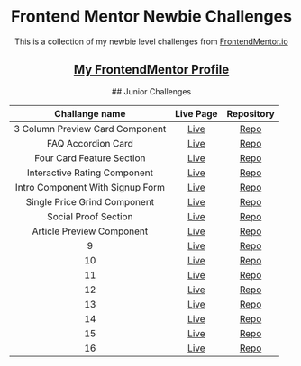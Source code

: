 <h1 align="center">Frontend Mentor Newbie Challenges</h1>

<p align="center">This is a collection of my newbie level challenges from <a href="https://www.frontendmentor.io/" target="_blank">FrontendMentor.io</a></p>

<h2 align="center"><a href="https://www.frontendmentor.io/profile/dnksebastian" target="_blank">My FrontendMentor Profile</a></h2>

<div align="center">
## Junior Challenges

| Challange name | Live Page | Repository |
| :------------: | :-------: | :--------: |
| 3 Column Preview Card Component |  <a href="https://dnksebastian.github.io/Frontend-Mentor-Newbie-Solutions/3-column-preview-card-component-main/" target="_blank">Live</a> | <a href="https://github.com/dnksebastian/Frontend-Mentor-Newbie-Solutions/tree/main/3-column-preview-card-component-main" target="_blank">Repo</a> |
| FAQ Accordion Card |  <a href="https://dnksebastian.github.io/Frontend-Mentor-Newbie-Solutions/faq-accordion-card-main/" target="_blank">Live</a>  |  <a href="https://github.com/dnksebastian/Frontend-Mentor-Newbie-Solutions/tree/main/faq-accordion-card-main" target="_blank">Repo</a>  |
| Four Card Feature Section | <a href="https://dnksebastian.github.io/Frontend-Mentor-Newbie-Solutions/four-card-feature-section-master/" target="_blank">Live</a>  | <a href="https://github.com/dnksebastian/Frontend-Mentor-Newbie-Solutions/tree/main/four-card-feature-section-master" target="_blank">Repo</a>  |
| Interactive Rating Component | <a href="https://dnksebastian.github.io/Frontend-Mentor-Newbie-Solutions/interactive-rating-component-main/" target="_blank">Live</a>  | <a href="https://github.com/dnksebastian/Frontend-Mentor-Newbie-Solutions/tree/main/interactive-rating-component-main" target="_blank">Repo</a>  |
| Intro Component With Signup Form | <a href="https://dnksebastian.github.io/Frontend-Mentor-Newbie-Solutions/intro-component-with-signup-form-master/" target="_blank">Live</a>  | <a href="https://github.com/dnksebastian/Frontend-Mentor-Newbie-Solutions/tree/main/intro-component-with-signup-form-master" target="_blank">Repo</a>  |
| Single Price Grind Component | <a href="https://dnksebastian.github.io/Frontend-Mentor-Newbie-Solutions/single-price-grid-component-master/" target="_blank">Live</a>  | <a href="https://github.com/dnksebastian/Frontend-Mentor-Newbie-Solutions/tree/main/single-price-grid-component-master" target="_blank">Repo</a>  |
| Social Proof Section | <a href="https://dnksebastian.github.io/Frontend-Mentor-Newbie-Solutions/social-proof-section-master/" target="_blank">Live</a>  | <a href="https://github.com/dnksebastian/Frontend-Mentor-Newbie-Solutions/tree/main/social-proof-section-master" target="_blank">Repo</a>  |
| Article Preview Component | <a href="https://dnksebastian.github.io/Frontend-Mentor-Newbie-Solutions/article-preview-component-master/" target="_blank">Live</a>  | <a href="https://github.com/dnksebastian/Frontend-Mentor-Newbie-Solutions/tree/main/article-preview-component-master" target="_blank">Repo</a>  |
| 9 | <a href="" target="_blank">Live</a>  | <a href="" target="_blank">Repo</a>  |
| 10 | <a href="" target="_blank">Live</a>  | <a href="" target="_blank">Repo</a>  |
| 11 | <a href="" target="_blank">Live</a>  | <a href="" target="_blank">Repo</a>  |
| 12 | <a href="" target="_blank">Live</a>  | <a href="" target="_blank">Repo</a>  |
| 13 | <a href="" target="_blank">Live</a>  | <a href="" target="_blank">Repo</a>  |
| 14 | <a href="" target="_blank">Live</a>  | <a href="" target="_blank">Repo</a>  |
| 15 | <a href="" target="_blank">Live</a>  | <a href="" target="_blank">Repo</a>  |
| 16 | <a href="" target="_blank">Live</a>  | <a href="" target="_blank">Repo</a>  |

</div>